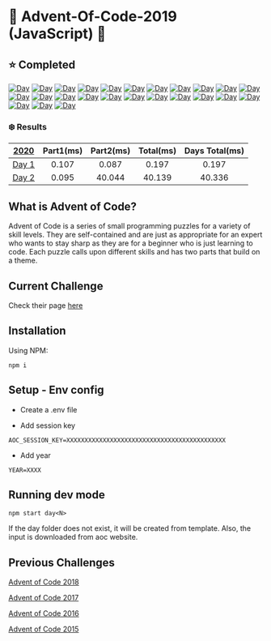 # 🎄 Advent-Of-Code-2019 (JavaScript) 🎄

## :star: Completed

[![Day](https://badgen.net/badge/01/%E2%98%85%E2%98%85/yellow)](src/day01)
[![Day](https://badgen.net/badge/02/%E2%98%85%E2%98%85/yellow)](src/day02)
[![Day](https://badgen.net/badge/03/%E2%98%86%E2%98%86/black)](src/day03)
[![Day](https://badgen.net/badge/04/%E2%98%86%E2%98%86/black)](src/day04)
[![Day](https://badgen.net/badge/05/%E2%98%86%E2%98%86/black)](src/day05)
[![Day](https://badgen.net/badge/06/%E2%98%86%E2%98%86/black)](src/day06)
[![Day](https://badgen.net/badge/07/%E2%98%86%E2%98%86/black)](src/day07)
[![Day](https://badgen.net/badge/08/%E2%98%86%E2%98%86/black)](src/day08)
[![Day](https://badgen.net/badge/09/%E2%98%86%E2%98%86/black)](src/day09)
[![Day](https://badgen.net/badge/10/%E2%98%86%E2%98%86/black)](src/day10)
[![Day](https://badgen.net/badge/11/%E2%98%86%E2%98%86/black)](src/day11)
[![Day](https://badgen.net/badge/12/%E2%98%86%E2%98%86/black)](src/day12)
[![Day](https://badgen.net/badge/13/%E2%98%86%E2%98%86/black)](src/day13)
[![Day](https://badgen.net/badge/14/%E2%98%86%E2%98%86/black)](src/day14)
[![Day](https://badgen.net/badge/15/%E2%98%86%E2%98%86/black)](src/day15)
[![Day](https://badgen.net/badge/16/%E2%98%86%E2%98%86/black)](src/day16)
[![Day](https://badgen.net/badge/17/%E2%98%86%E2%98%86/black)](src/day17)
[![Day](https://badgen.net/badge/18/%E2%98%86%E2%98%86/black)](src/day18)
[![Day](https://badgen.net/badge/19/%E2%98%86%E2%98%86/black)](src/day19)
[![Day](https://badgen.net/badge/20/%E2%98%86%E2%98%86/black)](src/day20)
[![Day](https://badgen.net/badge/21/%E2%98%86%E2%98%86/black)](src/day21)
[![Day](https://badgen.net/badge/22/%E2%98%86%E2%98%86/black)](src/day22)
[![Day](https://badgen.net/badge/23/%E2%98%86%E2%98%86/black)](src/day23)
[![Day](https://badgen.net/badge/24/%E2%98%86%E2%98%86/black)](src/day24)
[![Day](https://badgen.net/badge/25/%E2%98%86%E2%98%86/black)](src/day25)

### :snowflake: Results

|    [2020](./src/2020)     | Part1(ms) | Part2(ms) | Total(ms) | Days Total(ms) |
| :-----------------------: | :-------: | :-------: | :-------: | :------------: |
| [Day 1](./src/2020/day01) |   0.107   |   0.087   |   0.197   |     0.197      |
| [Day 2](./src/2020/day02) |   0.095   |  40.044   |  40.139   |     40.336     |

## What is Advent of Code?

Advent of Code is a series of small programming puzzles for a variety of skill levels. They are self-contained and are just as appropriate for an expert who wants to stay sharp as they are for a beginner who is just learning to code. Each puzzle calls upon different skills and has two parts that build on a theme.

## Current Challenge

Check their page [here](https://adventofcode.com/2019)

## Installation

Using NPM:

```
npm i
```

## Setup - Env config

- Create a .env file

- Add session key

```
AOC_SESSION_KEY=XXXXXXXXXXXXXXXXXXXXXXXXXXXXXXXXXXXXXXXXXXXX
```

- Add year

```
YEAR=XXXX
```

## Running dev mode

```
npm start day<N>
```

If the day folder does not exist, it will be created from template. Also, the input is downloaded from aoc website.

## Previous Challenges

[Advent of Code 2018](https://adventofcode.com/2018)

[Advent of Code 2017](https://adventofcode.com/2017)

[Advent of Code 2016](https://adventofcode.com/2016)

[Advent of Code 2015](https://adventofcode.com/2015)
